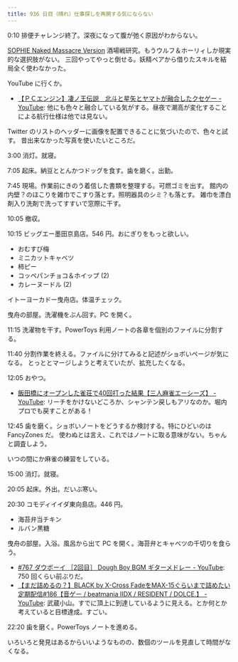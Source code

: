 ```yaml
---
title: 936 日目（晴れ）仕事探しを再開する気にならない
---
```


0:10 排便チャレンジ終了。深夜になって腹が弛く原因がわからない。

[SOPHIE Naked Massacre Version][dtp22b] 酒場戦研究。もうウルフ＆ホーリィしか現実的な選択肢がない。
三回やってやっと倒せる。妖精ペアから借りたスキルを結局全く使わなかった。

YouTube に行くか。

* [【ＰＣエンジン】凄ノ王伝説　北斗と星矢とヤマトが融合したクセゲー - YouTube](https://www.youtube.com/watch?v=KWMm_G9qQ8U):
  他にも色々と融合している気がする。昼夜で潮高が変化することによる航行仕様は他では見ない。

Twitter のリストのヘッダーに画像を配置できることに気づいたので、色々と試す。
昔出来なかった写真を使いたいところだ。

3:00 消灯。就寝。

7:05 起床。納豆ととんかつドッグを食す。歯を磨く。出勤。

7:45 現場。作業前にきのう着信した書類を整理する。可燃ゴミを出す。
館内の内壁？のほこりを雑巾でこすり落とす。照明器具のシミ？も落とす。
雑巾を漂白剤入り洗剤で洗ってすすいで窓際に干す。

10:05 撤収。

10:15 ビッグエー墨田京島店。546 円。おにぎりをもっと欲しい。

* おむすび梅
* ミニカットキャベツ
* 柿ピー
* コッペパンチョコ＆ホイップ (2)
* カレーヌードル (2)

イトーヨーカドー曳舟店。体温チェック。

曳舟の部屋。洗濯機をぶん回す。PC を開く。

11:15 洗濯物を干す。PowerToys 利用ノートの各章を個別のファイルに分割する。

11:40 分割作業を終える。ファイルに分けてみると記述がショボいページが気になる。
とっととマージしようと考えていたが、拡充したくなる。

12:05 おやつ。

* [飯田橋にオープンした雀荘で40回打った結果【三人麻雀エーシーズ】 - YouTube](https://www.youtube.com/watch?v=wZHUuwBGDq0):
  リーチをかけないどころか、シャンテン戻しもアリなのか。堀内プロでも戻すことがある！

12:45 歯を磨く。ショボいノートをどうするか検討する。特にひどいのは FancyZones だ。
使わぬとは言え、これではノートに取る意味がない。ちゃんと調査しよう。

いつの間にか麻雀の練習をしている。

15:00 消灯。就寝。

20:05 起床。外出。だいぶ寒い。

20:30 コモディイイダ東向島店。446 円。

* 海苔弁当チキン
* ルバン黒糖

曳舟の部屋。入浴。風呂から出て PC を開く。海苔弁とキャベツの千切りを食らう。

* [&#x23;767 ダウボーイ ［2回目］ Dough Boy BGM ギターメドレー - YouTube](https://www.youtube.com/watch?v=sURdEFJk6Bc):
  750 回くらい前ぶりだ。
* [【まだ詰めるの？】BLACK by X-Cross FadeをMAX-15ぐらいまで詰めたい定期配信&#x23;186【音ゲー / beatmania IIDX / RESIDENT / DOLCE.】 - YouTube](https://www.youtube.com/watch?v=3XsV6EOodck):
  武蔵小山。すでに頂上に到達しているように見える。とか何とか考えていると目標達成。すごい。

22:20 歯を磨く。PowerToys ノートを進める。

いろいろと発見はあるからいいようなものの、数個のツールを見直して時間がなくなる。

[dtp22b]: https://www.dlsite.com/maniax/work/=/product_id/RJ424807/
